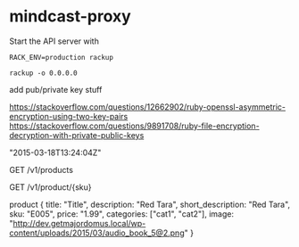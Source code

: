 mindcast-proxy
==============

Start the API server with

	RACK_ENV=production rackup

	rackup -o 0.0.0.0

add pub/private key stuff

https://stackoverflow.com/questions/12662902/ruby-openssl-asymmetric-encryption-using-two-key-pairs
https://stackoverflow.com/questions/9891708/ruby-file-encryption-decryption-with-private-public-keys

"2015-03-18T13:24:04Z"

GET /v1/products

GET /v1/product/{sku}

product {
	title: "Title",
	description: "Red Tara",
	short_description: "Red Tara",
	sku: "E005",
	price: "1.99",
	categories: ["cat1", "cat2"],
	image: "http://dev.getmajordomus.local/wp-content/uploads/2015/03/audio_book_5@2.png"
}